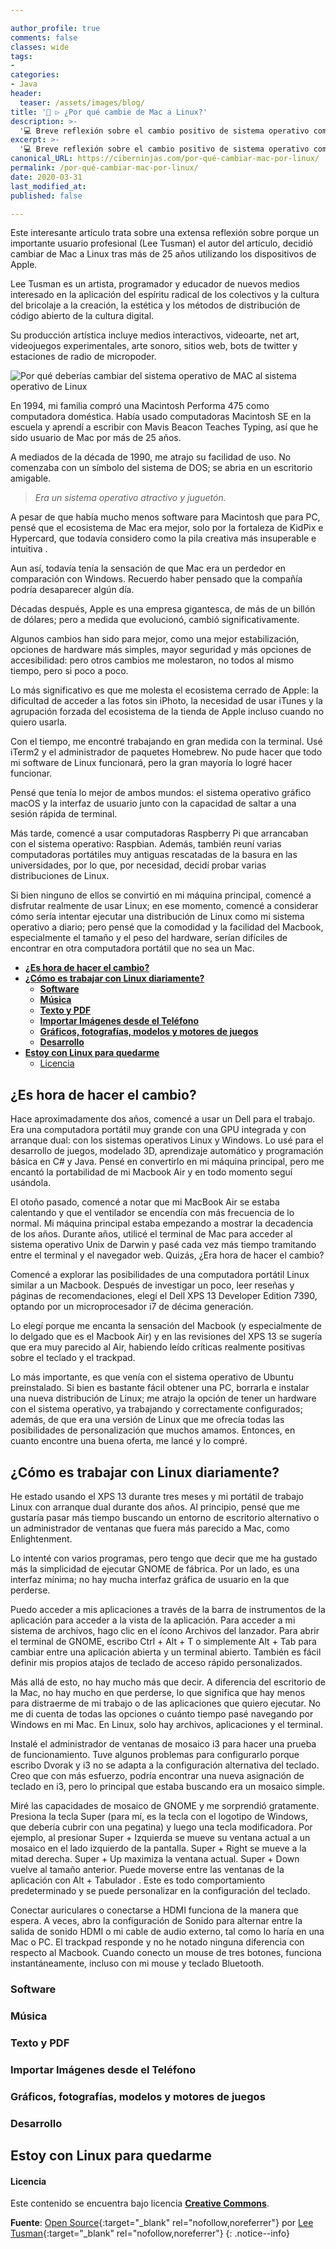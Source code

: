 ```yaml
---

author_profile: true
comments: false
classes: wide
tags:
- 
categories:
- Java
header:
  teaser: /assets/images/blog/
title: '🥇 ▷ ¿Por qué cambie de Mac a Linux?'
description: >-
  '💻 Breve reflexión sobre el cambio positivo de sistema operativo como iOS hacia Linux'
excerpt: >-
  '💻 Breve reflexión sobre el cambio positivo de sistema operativo como iOS hacia Linux'
canonical_URL: https://ciberninjas.com/por-qué-cambiar-mac-por-linux/
permalink: /por-qué-cambiar-mac-por-linux/
date: 2020-03-31
last_modified_at: 
published: false

---
```


Este interesante artículo trata sobre una extensa reflexión sobre porque un importante usuario profesional (Lee Tusman) el autor del artículo, decidió cambiar de Mac a Linux tras más de 25 años utilizando los dispositivos de Apple.

Lee Tusman es un artista, programador y educador de nuevos medios interesado en la aplicación del espíritu radical de los colectivos y la cultura del bricolaje a la creación, la estética y los métodos de distribución de código abierto de la cultura digital.

Su producción artística incluye medios interactivos, videoarte, net art, videojuegos experimentales, arte sonoro, sitios web, bots de twitter y estaciones de radio de micropoder.

![Por qué deberías cambiar del sistema operativo de MAC al sistema operativo de Linux](/assets/images/blog/cambiar-mac-linux.webp "Por qué deberías cambiar del sistema operativo de MAC al sistema operativo de Linux")

En 1994, mi familia compró una Macintosh Performa 475 como computadora doméstica. Había usado computadoras Macintosh SE en la escuela y aprendí a escribir con Mavis Beacon Teaches Typing, así que he sido usuario de Mac por más de 25 años.

A mediados de la década de 1990, me atrajo su facilidad de uso. No comenzaba con un símbolo del sistema de DOS; se abria en un escritorio amigable.

> *Era un sistema operativo atractivo y juguetón.*

A pesar de que había mucho menos software para Macintosh que para PC, pensé que el ecosistema de Mac era mejor, solo por la fortaleza de KidPix e Hypercard, que todavía considero como la pila creativa más insuperable e intuitiva .

Aun así, todavía tenía la sensación de que Mac era un perdedor en comparación con Windows. Recuerdo haber pensado que la compañía podría desaparecer algún día.

Décadas después, Apple es una empresa gigantesca, de más de un billón de dólares; pero a medida que evolucionó, cambió significativamente.

Algunos cambios han sido para mejor, como una mejor estabilización, opciones de hardware más simples, mayor seguridad y más opciones de accesibilidad: pero otros cambios me molestaron, no todos al mismo tiempo, pero si poco a poco.

Lo más significativo es que me molesta el ecosistema cerrado de Apple: la dificultad de acceder a las fotos sin iPhoto, la necesidad de usar iTunes y la agrupación forzada del ecosistema de la tienda de Apple incluso cuando no quiero usarla.

Con el tiempo, me encontré trabajando en gran medida con la terminal. Usé iTerm2 y el administrador de paquetes Homebrew. No pude hacer que todo mi software de Linux funcionará, pero la gran mayoría lo logré hacer funcionar.

Pensé que tenía lo mejor de ambos mundos: el sistema operativo gráfico macOS y la interfaz de usuario junto con la capacidad de saltar a una sesión rápida de terminal.

Más tarde, comencé a usar computadoras Raspberry Pi que arrancaban con el sistema operativo: Raspbian. Además, también reuní varias computadoras portátiles muy antiguas rescatadas de la basura en las universidades, por lo que, por necesidad, decidí probar varias distribuciones de Linux.

Si bien ninguno de ellos se convirtió en mi máquina principal, comencé a disfrutar realmente de usar Linux; en ese momento, comencé a considerar cómo sería intentar ejecutar una distribución de Linux como mi sistema operativo a diario; pero pensé que la comodidad y la facilidad del Macbook, especialmente el tamaño y el peso del hardware, serían difíciles de encontrar en otra computadora portátil que no sea un Mac.

- [**¿Es hora de hacer el cambio?**](#es-hora-de-hacer-el-cambio)
- [**¿Cómo es trabajar con Linux diariamente?**](#cómo-es-trabajar-con-linux-diariamente)
  - [**Software**](#software)
  - [**Música**](#música)
  - [**Texto y PDF**](#texto-y-pdf)
  - [**Importar Imágenes desde el Teléfono**](#importar-imágenes-desde-el-teléfono)
  - [**Gráficos, fotografías, modelos y motores de juegos**](#gráficos-fotografías-modelos-y-motores-de-juegos)
  - [**Desarrollo**](#desarrollo)
- [**Estoy con Linux para quedarme**](#estoy-con-linux-para-quedarme)
    - [Licencia](#licencia)

## **¿Es hora de hacer el cambio?**

Hace aproximadamente dos años, comencé a usar un Dell para el trabajo. Era una computadora portátil muy grande con una GPU integrada y con arranque dual: con los sistemas operativos Linux y Windows. Lo usé para el desarrollo de juegos, modelado 3D, aprendizaje automático y programación básica en C# y Java. Pensé en convertirlo en mi máquina principal, pero me encantó la portabilidad de mi Macbook Air y en todo momento seguí usándola.

El otoño pasado, comencé a notar que mi MacBook Air se estaba calentando y que el ventilador se encendía con más frecuencia de lo normal. Mi máquina principal estaba empezando a mostrar la decadencia de los años. Durante años, utilicé el terminal de Mac para acceder al sistema operativo Unix de Darwin y pasé cada vez más tiempo tramitando entre el terminal y el navegador web. Quizás, ¿Era hora de hacer el cambio?

Comencé a explorar las posibilidades de una computadora portátil Linux similar a un Macbook. Después de investigar un poco, leer reseñas y páginas de recomendaciones, elegí el Dell XPS 13 Developer Edition 7390, optando por un microprocesador i7 de décima generación.

Lo elegí porque me encanta la sensación del Macbook (y especialmente de lo delgado que es el Macbook Air) y en las revisiones del XPS 13 se sugería que era muy parecido al Air, habiendo leído críticas realmente positivas sobre el teclado y el trackpad.

Lo más importante, es que venía con el sistema operativo de Ubuntu preinstalado. Si bien es bastante fácil obtener una PC, borrarla e instalar una nueva distribución de Linux; me atrajo la opción de tener un hardware con el sistema operativo, ya trabajando y correctamente configurados; además, de que era una versión de Linux que me ofrecía todas las posibilidades de personalización que muchos amamos. Entonces, en cuanto encontre una buena oferta, me lancé y lo compré.

## **¿Cómo es trabajar con Linux diariamente?**

He estado usando el XPS 13 durante tres meses y mi portátil de trabajo Linux con arranque dual durante dos años. Al principio, pensé que me gustaría pasar más tiempo buscando un entorno de escritorio alternativo o un administrador de ventanas que fuera más parecido a Mac, como Enlightenment.

Lo intenté con varios programas, pero tengo que decir que me ha gustado más la simplicidad de ejecutar GNOME de fábrica. Por un lado, es una interfaz mínima; no hay mucha interfaz gráfica de usuario en la que perderse.

Puedo acceder a mis aplicaciones a través de la barra de instrumentos de la aplicación para acceder a la vista de la aplicación. Para acceder a mi sistema de archivos, hago clic en el ícono Archivos del lanzador. Para abrir el terminal de GNOME, escribo Ctrl + Alt + T o simplemente Alt + Tab para cambiar entre una aplicación abierta y un terminal abierto. También es fácil definir mis propios atajos de teclado de acceso rápido personalizados.

Más allá de esto, no hay mucho más que decir. A diferencia del escritorio de la Mac, no hay mucho en que perderse, lo que significa que hay menos para distraerme de mi trabajo o de las aplicaciones que quiero ejecutar. No me di cuenta de todas las opciones o cuánto tiempo pasé navegando por Windows en mi Mac. En Linux, solo hay archivos, aplicaciones y el terminal.

Instalé el administrador de ventanas de mosaico i3 para hacer una prueba de funcionamiento. Tuve algunos problemas para configurarlo porque escribo Dvorak y i3 no se adapta a la configuración alternativa del teclado. Creo que con más esfuerzo, podría encontrar una nueva asignación de teclado en i3, pero lo principal que estaba buscando era un mosaico simple.

Miré las capacidades de mosaico de GNOME y me sorprendió gratamente. Presiona la tecla Super (para mí, es la tecla con el logotipo de Windows, que debería cubrir con una pegatina) y luego una tecla modificadora. Por ejemplo, al presionar Super + Izquierda se mueve su ventana actual a un mosaico en el lado izquierdo de la pantalla. Super + Right se mueve a la mitad derecha. Super + Up maximiza la ventana actual. Super + Down vuelve al tamaño anterior. Puede moverse entre las ventanas de la aplicación con Alt + Tabulador . Este es todo comportamiento predeterminado y se puede personalizar en la configuración del teclado.

Conectar auriculares o conectarse a HDMI funciona de la manera que espera. A veces, abro la configuración de Sonido para alternar entre la salida de sonido HDMI o mi cable de audio externo, tal como lo haría en una Mac o PC. El trackpad responde y no he notado ninguna diferencia con respecto al Macbook. Cuando conecto un mouse de tres botones, funciona instantáneamente, incluso con mi mouse y teclado Bluetooth.

### **Software**

<!-- contenido -->

### **Música**

<!-- contenido -->

### **Texto y PDF**

<!-- contenido -->

### **Importar Imágenes desde el Teléfono**

<!-- contenido -->

### **Gráficos, fotografías, modelos y motores de juegos**

<!-- contenido -->

### **Desarrollo**

<!-- contenido -->

## **Estoy con Linux para quedarme**

#### Licencia

Este contenido se encuentra bajo licencia **[Creative Commons](https://creativecommons.org/licenses/ "Licencia Licencia de Creative Commons")**.

**Fuente**: [Open Source](https://opensource.com/article/20/3/mac-linux "Por qué cambie de Mac a Linux por Lee Tusman"){:target="_blank" rel="nofollow,noreferrer"} por [Lee Tusman](https://twitter.com/2sman2sman){:target="_blank" rel="nofollow,noreferrer"}
{: .notice--info}
